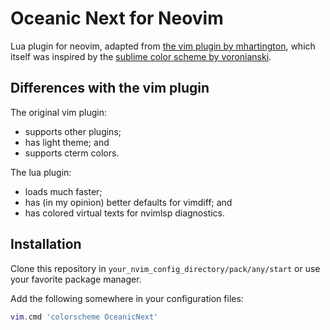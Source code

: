 # Oceanic Next for Neovim

Lua plugin for neovim, adapted from [the vim plugin by
mhartington][mhartington], which itself was inspired by the [sublime color
scheme by voronianski][voronianski].

[mhartington]: https://github.com/mhartington/oceanic-next
[voronianski]: https://github.com/voronianski/oceanic-next-color-scheme

## Differences with the vim plugin

The original vim plugin:

- supports other plugins;
- has light theme; and
- supports cterm colors.

The lua plugin:

- loads much faster;
- has (in my opinion) better defaults for vimdiff; and
- has colored virtual texts for nvimlsp diagnostics.

## Installation

Clone this repository in `your_nvim_config_directory/pack/any/start` or use
your favorite package manager.

Add the following somewhere in your configuration files:

```lua
vim.cmd 'colorscheme OceanicNext'
```

